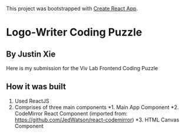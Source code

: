 This project was bootstrapped with [Create React App](https://github.com/facebook/create-react-app).

# Logo-Writer Coding Puzzle
## By Justin Xie

Here is my submission for the Viv Lab Frontend Coding Puzzle

## How it was built
1. Used ReactJS
2. Comprises of three main components
*1. Main App Component
*2. CodeMirror React Component (imported from: https://github.com/JedWatson/react-codemirror)
*3. HTML Canvas Component

##
